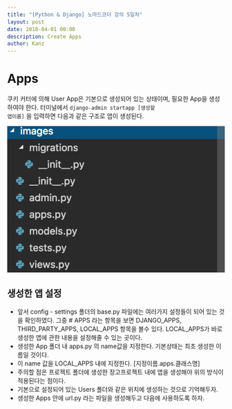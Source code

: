 ```yaml
---
title: "[Python & Django] 노마드코더 강의 5일차"
layout: post
date: 2018-04-01 00:00
description: Create Apps
author: Kanz
---
```

# Apps
쿠키 커터에 의해 User App은 기본으로 생성되어 있는 상태이며, 필요한 App을 생성하여야 한다.
터미널에서 <code>django-admin startapp [생성할 앱이름]</code> 을 입력하면 다음과 같은 구조로 앱이 생성된다.   

![1](../assets/images/postImages/python_django_startapp.png)

## 생성한 앱 설정
* 앞서 config - settings 폴더의 base.py 파일에는 여러가지 설정들이 되어 있는 것을 확인하였다.
그중 # APPS 라는 항목을 보면 DJANGO_APPS, THIRD_PARTY_APPS, LOCAL_APPS 항목을 볼수 있다.
LOCAL_APPS가 바로 생성한 앱에 관한 내용을 설정해줄 수 있는 곳이다.
* 생성한 App 폴더 내 apps.py 의 name값을 지정한다. 기본상태는 최초 생성한 이름일 것이다.
* 이 name 값을 LOCAL_APPS 내에 지정한다. [지정이름.apps.클래스명]
* 주의할 점은 프로젝트 폴더에 생성한 장고프로젝트 내에 앱을 생성해야 위의 방식이 적용된다는 점이다.
* 기본으로 설정되어 있는 Users 폴더와 같은 위치에 생성하는 것으로 기억해두자.
* 생성한 Apps 안에 url.py 라는 파일을 생성해두고 다음에 사용하도록 하자.
